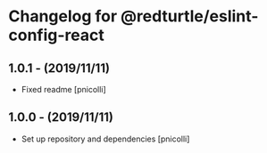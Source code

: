 # Changelog for @redturtle/eslint-config-react

## 1.0.1 - (2019/11/11)

- Fixed readme [pnicolli]

## 1.0.0 - (2019/11/11)

- Set up repository and dependencies [pnicolli]
